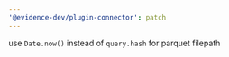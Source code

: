 ```yaml
---
'@evidence-dev/plugin-connector': patch
---
```


use `Date.now()` instead of `query.hash` for parquet filepath
